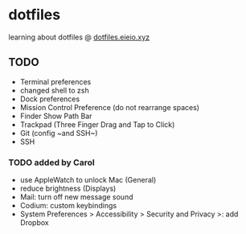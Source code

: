 # dotfiles

learning about dotfiles @ [dotfiles.eieio.xyz](http://dotfiles.eieio.xyz)

## TODO
- Terminal preferences
- changed shell to zsh
- Dock preferences
- Mission Control Preference (do not rearrange spaces)
- Finder Show Path Bar
- Trackpad (Three Finger Drag and Tap to Click)
- Git (config ~and SSH~)
- SSH

### TODO added by Carol
- use AppleWatch to unlock Mac (General)
- reduce brightness (Displays)
- Mail: turn off new message sound
- Codium: custom keybindings
- System Preferences &gt; Accessibility &gt; Security and Privacy &gt;: add Dropbox 
